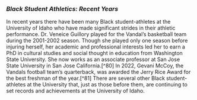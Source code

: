 ### _Black Student Athletics: Recent Years_ ###

In recent years there have been many Black student-athletes at the University of Idaho who have made significant strides in their athletic performance. Dr. Veneice Guillory played for the Vandal’s basketball team during the 2001-2002 season. Though she played only one season before injuring herself, her academic and professional interests  led her to earn a PhD in cultural studies and social thought in education from Washington State University. She now works as an associate professor at San Jose State University in San Jose California.[^80] In 2022, Gevani McCoy, the Vandals football team’s quarterback, was awarded the Jerry Rice Award for the best freshman of the year.[^81] There are several other Black student-athletes at the University that, just as those before them, are continuing to set records and achievements at the University of Idaho.